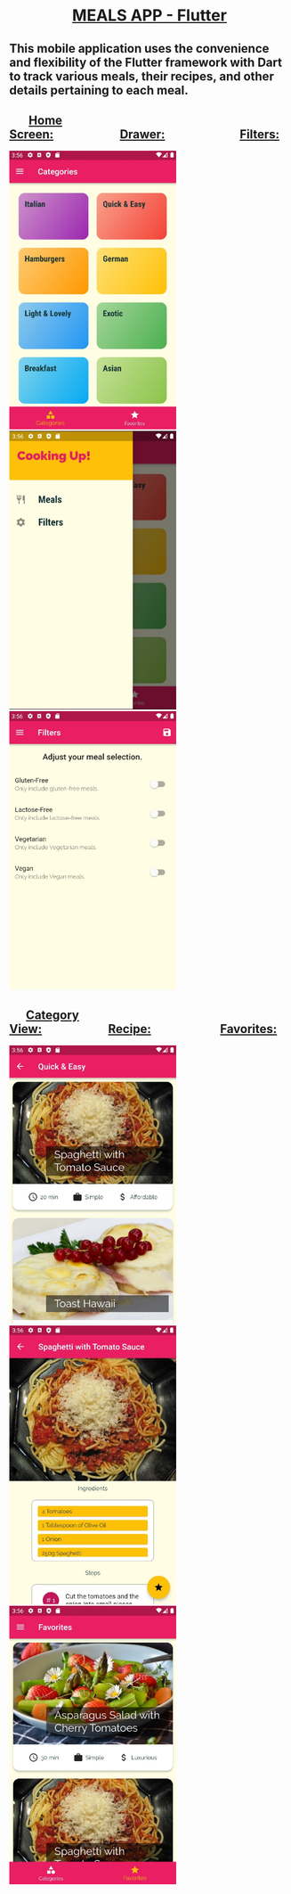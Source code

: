 # <div align="center"> <ins><strong>MEALS APP - Flutter</strong></ins> </div>
## This mobile application uses the convenience and flexibility of the Flutter framework with Dart to track various meals, their recipes, and other details pertaining to each meal.

##        <ins>Home Screen:</ins>                        <ins>Drawer:</ins>                           <ins>Filters:</ins>
<img src = "https://github.com/BrandonScanlon/Meals_App/blob/master/images/Meals%20App%201.jpg" width="300" height="500"/> <img src = "https://github.com/BrandonScanlon/Meals_App/blob/master/images/Meals%20App%202.jpg" width="300" height="500"/> <img src ="https://github.com/BrandonScanlon/Meals_App/blob/master/images/Meals%20App%203.jpg" width="300" height="500"/> 
##       <ins>Category View:</ins>                        <ins>Recipe:</ins>                         <ins>Favorites:</ins>
<img src = "https://github.com/BrandonScanlon/Meals_App/blob/master/images/Meals%20App%204.jpg" width="300" height="500"/> <img src = "https://github.com/BrandonScanlon/Meals_App/blob/master/images/Meals%20App%205.jpg" width="300" height="500"/> <img src = "https://github.com/BrandonScanlon/Meals_App/blob/master/images/Meals%20App%206.jpg" width="300" height="500"/> 
